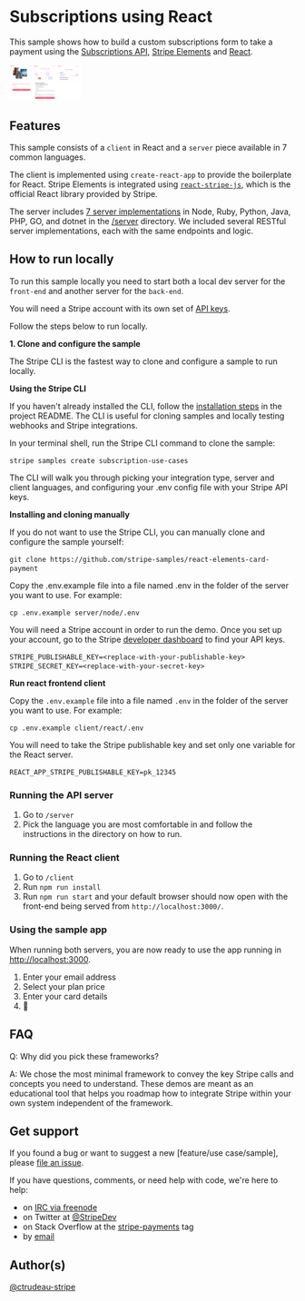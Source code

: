# Subscriptions using React

This sample shows how to build a custom subscriptions form to take a payment using the [Subscriptions API](https://stripe.com/docs/billing/subscriptions/fixed-price), [Stripe Elements](https://stripe.com/billing/elements) and [React](https://reactjs.org/).

<img src="../../subscription-with-fixed-price.png" alt="Preview of recipe" style="max-width:25%;">

## Features

This sample consists of a `client` in React and a `server` piece available in 7 common languages.

The client is implemented using `create-react-app` to provide the boilerplate for React. Stripe Elements is integrated using [`react-stripe-js`](https://github.com/stripe/react-stripe-js), which is the official React library provided by Stripe.

The server includes [7 server implementations](server/README.md) in Node, Ruby, Python, Java, PHP, GO, and dotnet in the [/server](/server) directory. We included several RESTful server implementations, each with the same endpoints and logic.

## How to run locally

To run this sample locally you need to start both a local dev server for the `front-end` and another server for the `back-end`.

You will need a Stripe account with its own set of [API keys](https://stripe.com/docs/development#api-keys).

Follow the steps below to run locally.

**1. Clone and configure the sample**

The Stripe CLI is the fastest way to clone and configure a sample to run locally.

**Using the Stripe CLI**

If you haven't already installed the CLI, follow the [installation steps](https://github.com/stripe/stripe-cli#installation) in the project README. The CLI is useful for cloning samples and locally testing webhooks and Stripe integrations.

In your terminal shell, run the Stripe CLI command to clone the sample:

```
stripe samples create subscription-use-cases
```

The CLI will walk you through picking your integration type, server and client languages, and configuring your .env config file with your Stripe API keys.

**Installing and cloning manually**

If you do not want to use the Stripe CLI, you can manually clone and configure the sample yourself:

```
git clone https://github.com/stripe-samples/react-elements-card-payment
```

Copy the .env.example file into a file named .env in the folder of the server you want to use. For example:

```
cp .env.example server/node/.env
```

You will need a Stripe account in order to run the demo. Once you set up your account, go to the Stripe [developer dashboard](https://stripe.com/docs/development/quickstart#api-keys) to find your API keys.

```
STRIPE_PUBLISHABLE_KEY=<replace-with-your-publishable-key>
STRIPE_SECRET_KEY=<replace-with-your-secret-key>
```

**Run react frontend client**

Copy the `.env.example` file into a file named `.env` in the folder of the server you want to use. For example:

```
cp .env.example client/react/.env
```

You will need to take the Stripe publishable key and set only one variable for the React server.

```
REACT_APP_STRIPE_PUBLISHABLE_KEY=pk_12345
```

### Running the API server

1. Go to `/server`
1. Pick the language you are most comfortable in and follow the instructions in the directory on how to run.

### Running the React client

1. Go to `/client`
1. Run `npm run install`
1. Run `npm run start` and your default browser should now open with the front-end being served from `http://localhost:3000/`.

### Using the sample app

When running both servers, you are now ready to use the app running in [http://localhost:3000](http://localhost:3000).

1. Enter your email address
1. Select your plan price
1. Enter your card details
1. 🎉

## FAQ

Q: Why did you pick these frameworks?

A: We chose the most minimal framework to convey the key Stripe calls and concepts you need to understand. These demos are meant as an educational tool that helps you roadmap how to integrate Stripe within your own system independent of the framework.

## Get support
If you found a bug or want to suggest a new [feature/use case/sample], please [file an issue](../../../issues).

If you have questions, comments, or need help with code, we're here to help:
- on [IRC via freenode](https://webchat.freenode.net/?channel=#stripe)
- on Twitter at [@StripeDev](https://twitter.com/StripeDev)
- on Stack Overflow at the [stripe-payments](https://stackoverflow.com/tags/stripe-payments/info) tag
- by [email](mailto:support+github@stripe.com)

## Author(s)

[@ctrudeau-stripe](https://twitter.com/trudeaucj)
